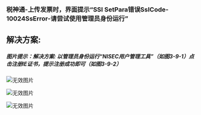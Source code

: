 ### 税神通-上传发票时，界面提示“SSI SetPara错误SsICode-10024SsError-请尝试使用管理员身份运行”



## 解决方案:

##### 图片提示：解决方案: 以管理员身份运行“NISEC用户管理工具”（如图3-9-1）点击注册IE证书，提示注册成功即可（如图3-9-2）



![无效图片](https://cdn.jsdelivr.net/gh/IAskWind/lazy66-site/images/question/1_20181015171844.png)

![无效图片](https://cdn.jsdelivr.net/gh/IAskWind/lazy66-site/images/question/1_20181015171951.png)

![无效图片](https://cdn.jsdelivr.net/gh/IAskWind/lazy66-site/images/question/1_20181015172100.png)